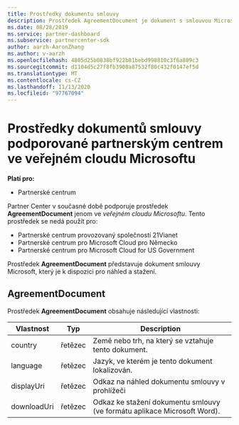 ```yaml
---
title: Prostředky dokumentu smlouvy
description: Prostředek AgreementDocument je dokument s smlouvou Microsoftu pro náhled a stažení. Podporuje ho Partnerská centra ve veřejném cloudu Microsoftu.
ms.date: 08/28/2019
ms.service: partner-dashboard
ms.subservice: partnercenter-sdk
author: aarzh-AaronZhang
ms.author: v-aarzh
ms.openlocfilehash: 4805d25b0838bf922b81bebd998810c3f6a809c3
ms.sourcegitcommit: d1104d5c27f8fb3908a87532f80c432f0147ef5d
ms.translationtype: MT
ms.contentlocale: cs-CZ
ms.lasthandoff: 11/13/2020
ms.locfileid: "97767094"
---
```

# <a name="agreement-document-resources-supported-by-partner-center-in-the-microsoft-public-cloud"></a>Prostředky dokumentů smlouvy podporované partnerským centrem ve veřejném cloudu Microsoftu

**Platí pro:**

- Partnerské centrum

Partner Center v současné době podporuje prostředek **AgreementDocument** jenom ve *veřejném cloudu Microsoftu*. Tento prostředek se nedá použít pro:

- Partnerské centrum provozovaný společností 21Vianet
- Partnerské centrum pro Microsoft Cloud pro Německo
- Partnerské centrum pro Microsoft Cloud for US Government

Prostředek **AgreementDocument** představuje dokument smlouvy Microsoft, který je k dispozici pro náhled a stažení.

## <a name="agreementdocument"></a>AgreementDocument

Prostředek **AgreementDocument** obsahuje následující vlastnosti:

| Vlastnost       | Typ   | Description                                                                                               |
|----------------|--------|-----------------------------------------------------------------------------------------------------------|
| country | řetězec | Země nebo trh, na který se vztahuje tento dokument. |
| language | řetězec | Jazyk, ve kterém je tento dokument lokalizován. |
| displayUri | řetězec | Odkaz na náhled dokumentu smlouvy v prohlížeči  |
| downloadUri |řetězec | Odkaz ke stažení dokumentu smlouvy (ve formátu aplikace Microsoft Word). |
